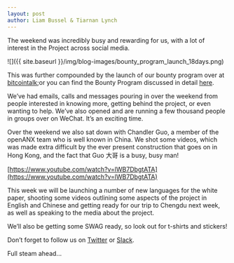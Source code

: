 ```yaml
---
layout: post
author: Liam Bussel & Tiarnan Lynch
---
```


The weekend was incredibly busy and rewarding for us, with a lot of interest in the Project across social media.

![]({{ site.baseurl }}/img/blog-images/bounty_program_launch_18days.png)

This was further compounded by the launch of our bounty program over at [bitcointalk](https://bitcointalk.org/index.php?topic=1943946.80);or you can find the Bounty Program discussed in detail [here](https://bitcointalk.org/index.php?topic=1947373).

We’ve had emails, calls and messages pouring in over the weekend from people interested in knowing more, getting behind the project, or even wanting to help. We’ve also opened and are running a few thousand people in groups over on WeChat. It’s an exciting time.

Over the weekend we also sat down with Chandler Guo, a member of the openANX team who is well known in China. We shot some videos, which was made extra difficult by the ever present construction that goes on in Hong Kong, and the fact that Guo 大哥 is a busy, busy man!

[https://www.youtube.com/watch?v=lWB7DbgtATA](https://www.youtube.com/watch?v=lWB7DbgtATA)

This week we will be launching a number of new languages for the white paper, shooting some videos outlining some aspects of the project in English and Chinese and getting ready for our trip to Chengdu next week, as well as speaking to the media about the project.

We’ll also be getting some SWAG ready, so look out for t-shirts and stickers!

Don’t forget to follow us on [Twitter](https://twitter.com/OAX_Foundation) or [Slack](https://join.slack.com/openanx/shared_invite/MTg5MzA2ODcwMTE0LTE0OTYwNTEyMzItNDI5ZmU2NmFlNg). 

Full steam ahead... 